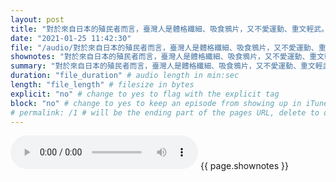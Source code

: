 ```yaml
---
layout: post
title: "對於來自日本的殖民者而言，臺灣人是體格纖細、吸食鴉片，又不愛運動、重文輕武。為了擺脫臺人柔弱無力的身體，總督府試圖藉著在臺灣推廣體育運動，打造健康的國民，這也成為重要的施政方針。" # quotes allow forbidden characters like the colon
date: "2021-01-25 11:42:30"
file: "/audio/對於來自日本的殖民者而言，臺灣人是體格纖細、吸食鴉片，又不愛運動、重文輕武。為了擺脫臺人柔弱無力的身體，總督府試圖藉著在臺灣推廣體育運動，打造健康的國民，這也成為重要的施政方針。.mp3"
shownotes: "對於來自日本的殖民者而言，臺灣人是體格纖細、吸食鴉片，又不愛運動、重文輕武。為了擺脫臺人柔弱無力的身體，總督府試圖藉著在臺灣推廣體育運動，打造健康的國民，這也成為重要的施政方針。"
summary: "對於來自日本的殖民者而言，臺灣人是體格纖細、吸食鴉片，又不愛運動、重文輕武。為了擺脫臺人柔弱無力的身體，總督府試圖藉著在臺灣推廣體育運動，打造健康的國民，這也成為重要的施政方針。"
duration: "file_duration" # audio length in min:sec
length: "file_length" # filesize in bytes
explicit: "no" # change to yes to flag with the explicit tag
block: "no" # change to yes to keep an episode from showing up in iTunes
# permalink: /1 # will be the ending part of the pages URL, delete to default to the title
---
```


<audio controls>
<source src="{{site.url}}{{site.baseurl}}{{ page.file }}" type="audio/x-mp3">
Your browser does not support the audio element.
</audio>
{{ page.shownotes }}

